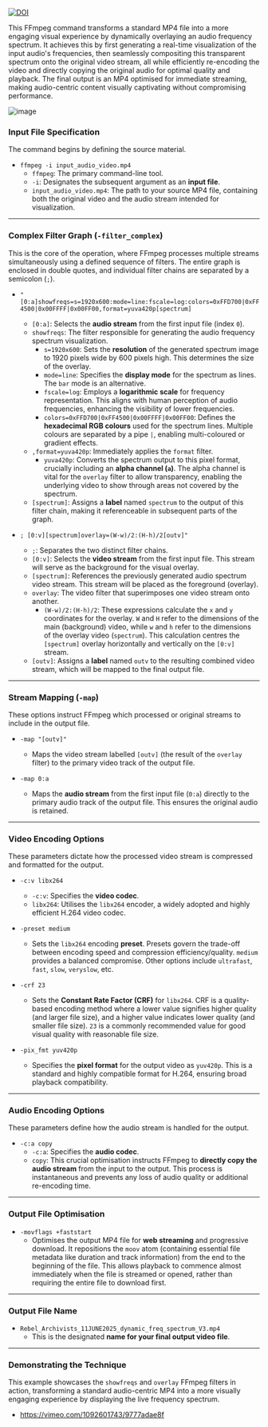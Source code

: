 [![DOI](https://zenodo.org/badge/1000962745.svg)](https://doi.org/10.5281/zenodo.15650862)

This FFmpeg command transforms a standard MP4 file into a more engaging visual experience by dynamically overlaying an audio frequency spectrum. It achieves this by first generating a real-time visualization of the input audio's frequencies, then seamlessly compositing this transparent spectrum onto the original video stream, all while efficiently re-encoding the video and directly copying the original audio for optimal quality and playback. The final output is an MP4 optimised for immediate streaming, making audio-centric content visually captivating without compromising performance.


![image](https://github.com/user-attachments/assets/216b91b2-3a39-4d78-9ab6-a9ac503bf870)


### **Input File Specification**

The command begins by defining the source material.

* `ffmpeg -i input_audio_video.mp4`
    * `ffmpeg`: The primary command-line tool.
    * `-i`: Designates the subsequent argument as an **input file**.
    * `input_audio_video.mp4`: The path to your source MP4 file, containing both the original video and the audio stream intended for visualization.

---

### **Complex Filter Graph (`-filter_complex`)**

This is the core of the operation, where FFmpeg processes multiple streams simultaneously using a defined sequence of filters. The entire graph is enclosed in double quotes, and individual filter chains are separated by a semicolon (`;`).

* `"[0:a]showfreqs=s=1920x600:mode=line:fscale=log:colors=0xFFD700|0xFF4500|0x00FFFF|0x00FF00,format=yuva420p[spectrum]`
    * `[0:a]`: Selects the **audio stream** from the first input file (index `0`).
    * `showfreqs`: The filter responsible for generating the audio frequency spectrum visualization.
        * `s=1920x600`: Sets the **resolution** of the generated spectrum image to 1920 pixels wide by 600 pixels high. This determines the size of the overlay.
        * `mode=line`: Specifies the **display mode** for the spectrum as lines. The `bar` mode is an alternative.
        * `fscale=log`: Employs a **logarithmic scale** for frequency representation. This aligns with human perception of audio frequencies, enhancing the visibility of lower frequencies.
        * `colors=0xFFD700|0xFF4500|0x00FFFF|0x00FF00`: Defines the **hexadecimal RGB colours** used for the spectrum lines. Multiple colours are separated by a pipe `|`, enabling multi-coloured or gradient effects.
    * `,format=yuva420p`: Immediately applies the `format` filter.
        * `yuva420p`: Converts the spectrum output to this pixel format, crucially including an **alpha channel (`a`)**. The alpha channel is vital for the `overlay` filter to allow transparency, enabling the underlying video to show through areas not covered by the spectrum.
    * `[spectrum]`: Assigns a **label** named `spectrum` to the output of this filter chain, making it referenceable in subsequent parts of the graph.

* `; [0:v][spectrum]overlay=(W-w)/2:(H-h)/2[outv]"`
    * `;`: Separates the two distinct filter chains.
    * `[0:v]`: Selects the **video stream** from the first input file. This stream will serve as the background for the visual overlay.
    * `[spectrum]`: References the previously generated audio spectrum video stream. This stream will be placed as the foreground (overlay).
    * `overlay`: The video filter that superimposes one video stream onto another.
        * `(W-w)/2:(H-h)/2`: These expressions calculate the `x` and `y` coordinates for the overlay. `W` and `H` refer to the dimensions of the main (background) video, while `w` and `h` refer to the dimensions of the overlay video (`spectrum`). This calculation centres the `[spectrum]` overlay horizontally and vertically on the `[0:v]` stream.
    * `[outv]`: Assigns a **label** named `outv` to the resulting combined video stream, which will be mapped to the final output file.

---

### **Stream Mapping (`-map`)**

These options instruct FFmpeg which processed or original streams to include in the output file.

* `-map "[outv]"`
    * Maps the video stream labelled `[outv]` (the result of the `overlay` filter) to the primary video track of the output file.

* `-map 0:a`
    * Maps the **audio stream** from the first input file (`0:a`) directly to the primary audio track of the output file. This ensures the original audio is retained.

---

### **Video Encoding Options**

These parameters dictate how the processed video stream is compressed and formatted for the output.

* `-c:v libx264`
    * `-c:v`: Specifies the **video codec**.
    * `libx264`: Utilises the `libx264` encoder, a widely adopted and highly efficient H.264 video codec.

* `-preset medium`
    * Sets the `libx264` encoding **preset**. Presets govern the trade-off between encoding speed and compression efficiency/quality. `medium` provides a balanced compromise. Other options include `ultrafast`, `fast`, `slow`, `veryslow`, etc.

* `-crf 23`
    * Sets the **Constant Rate Factor (CRF)** for `libx264`. CRF is a quality-based encoding method where a lower value signifies higher quality (and larger file size), and a higher value indicates lower quality (and smaller file size). `23` is a commonly recommended value for good visual quality with reasonable file size.

* `-pix_fmt yuv420p`
    * Specifies the **pixel format** for the output video as `yuv420p`. This is a standard and highly compatible format for H.264, ensuring broad playback compatibility.

---

### **Audio Encoding Options**

These parameters define how the audio stream is handled for the output.

* `-c:a copy`
    * `-c:a`: Specifies the **audio codec**.
    * `copy`: This crucial optimisation instructs FFmpeg to **directly copy the audio stream** from the input to the output. This process is instantaneous and prevents any loss of audio quality or additional re-encoding time.

---

### **Output File Optimisation**

* `-movflags +faststart`
    * Optimises the output MP4 file for **web streaming** and progressive download. It repositions the `moov` atom (containing essential file metadata like duration and track information) from the end to the beginning of the file. This allows playback to commence almost immediately when the file is streamed or opened, rather than requiring the entire file to download first.

---

### **Output File Name**

* `Rebel_Archivists_11JUNE2025_dynamic_freq_spectrum_V3.mp4`
    * This is the designated **name for your final output video file**.
 

---
### **Demonstrating the Technique**

This example showcases the `showfreqs` and `overlay` FFmpeg filters in action, transforming a standard audio-centric MP4 into a more visually engaging experience by displaying the live frequency spectrum.

* https://vimeo.com/1092601743/9777adae8f
